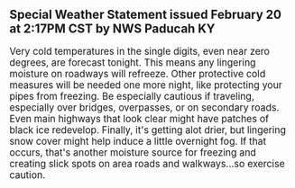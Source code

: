 <p>
   <h2>Special Weather Statement issued February 20 at 2:17PM CST by NWS Paducah KY</h2>
   <div style="font-size:120%">Very cold temperatures in the single digits, even near zero
      degrees, are forecast tonight. This means any lingering moisture
      on roadways will refreeze. Other protective cold measures will be
      needed one more night, like protecting your pipes from freezing.
      Be especially cautious if traveling, especially over bridges,
      overpasses, or on secondary roads. Even main highways that look
      clear might have patches of black ice redevelop. Finally, it's
      getting alot drier, but lingering snow cover might help induce a
      little overnight fog. If that occurs, that's another moisture
      source for freezing and creating slick spots on area roads and
      walkways...so exercise caution.
   </div>
</p>